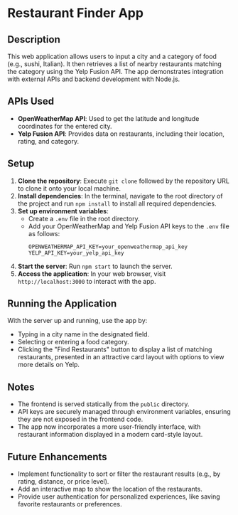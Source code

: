 # Restaurant Finder App

## Description

This web application allows users to input a city and a category of food (e.g., sushi, Italian). It then retrieves a list of nearby restaurants matching the category using the Yelp Fusion API. The app demonstrates integration with external APIs and backend development with Node.js.

## APIs Used

- **OpenWeatherMap API**: Used to get the latitude and longitude coordinates for the entered city.
- **Yelp Fusion API**: Provides data on restaurants, including their location, rating, and category.

## Setup

1. **Clone the repository**: Execute `git clone` followed by the repository URL to clone it onto your local machine.
2. **Install dependencies**: In the terminal, navigate to the root directory of the project and run `npm install` to install all required dependencies.
3. **Set up environment variables**:
   - Create a `.env` file in the root directory.
   - Add your OpenWeatherMap and Yelp Fusion API keys to the `.env` file as follows:
     ```
     OPENWEATHERMAP_API_KEY=your_openweathermap_api_key
     YELP_API_KEY=your_yelp_api_key
     ```
4. **Start the server**: Run `npm start` to launch the server.
5. **Access the application**: In your web browser, visit `http://localhost:3000` to interact with the app.

## Running the Application

With the server up and running, use the app by:

- Typing in a city name in the designated field.
- Selecting or entering a food category.
- Clicking the "Find Restaurants" button to display a list of matching restaurants, presented in an attractive card layout with options to view more details on Yelp.

## Notes

- The frontend is served statically from the `public` directory.
- API keys are securely managed through environment variables, ensuring they are not exposed in the frontend code.
- The app now incorporates a more user-friendly interface, with restaurant information displayed in a modern card-style layout.

## Future Enhancements

- Implement functionality to sort or filter the restaurant results (e.g., by rating, distance, or price level).
- Add an interactive map to show the location of the restaurants.
- Provide user authentication for personalized experiences, like saving favorite restaurants or preferences.

